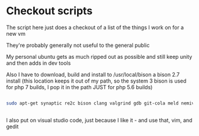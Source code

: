 Checkout scripts
=======

The script here just does a checkout of a list of the things I work on for a new vm

They're probably generally not useful to the general public

My personal ubuntu gets as much ripped out as possible and still keep unity
and then adds in dev tools

Also I have to download, build and install to /usr/local/bison a bison 2.7 install (this location keeps it out of my path, so the system 3 bison is used for php 7 builds, I pop it in the path JUST for php 5.6 builds)

```bash

sudo apt-get synaptic re2c bison clang valgrind gdb git-cola meld nemiver autoconf gcov libxml2-dev
 
```

I also put on visual studio code, just because I like it - and use that, vim, and gedit
